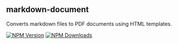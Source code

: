 ## markdown-document
Converts markdown files to PDF documents using HTML templates.

[![NPM Version][npm-image]][npm-url]
[![NPM Downloads][downloads-image]][downloads-url]

[npm-image]: https://img.shields.io/npm/v/markdown-document.svg
[npm-url]: https://npmjs.org/package/markdown-document
[downloads-image]: https://img.shields.io/npm/dm/markdown-document.svg
[downloads-url]: https://npmjs.org/package/markdown-document
